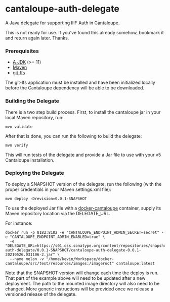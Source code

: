 # cantaloupe-auth-delegate

A Java delegate for supporting IIIF Auth in Cantaloupe.

This is not ready for use. If you've found this already somehow, bookmark it and return again later. Thanks.

### Prerequisites

* [A JDK](https://adoptopenjdk.net/) (>= 11)
* [Maven](https://maven.apache.org/)
* [git-lfs](https://git-lfs.github.com/)

The git-lfs application must be installed and have been initialized locally before the Cantaloupe dependency will be able to be downloaded.

### Building the Delegate

There is a two step build process. First, to install the cantaloupe jar in your local Maven repository, run:

    mvn validate

After that is done, you can run the following to build the delegate:

    mvn verify

This will run tests of the delegate and provide a Jar file to use with your v5 Cantaloupe installation.

### Deploying the Delegate

To deploy a SNAPSHOT version of the delegate, run the following (with the proper credentials in your Maven settings.xml file):

    mvn deploy -Drevision=0.0.1-SNAPSHOT

To use the deployed Jar file with a [docker-cantaloupe](https://github.com/uclalibrary/docker-cantaloupe) container, supply its Maven repository location via the DELEGATE_URL.

For instance:

    docker run -p 8182:8182 -e "CANTALOUPE_ENDPOINT_ADMIN_SECRET=secret" -e "CANTALOUPE_ENDPOINT_ADMIN_ENABLED=true" \
      -e "DELEGATE_URL=https://s01.oss.sonatype.org/content/repositories/snapshots/edu/ucla/library/cantaloupe-auth-delegate/0.0.1-SNAPSHOT/cantaloupe-auth-delegate-0.0.1-20210526.031106-2.jar" \
      --name melon -v "/home/kevin/Workspace/docker-cantaloupe/src/test/resources/images:/imageroot" cantaloupe:latest

Note that the SNAPSHOT version will change each time the deploy is run. That part of the example above will need to be updated after a new deployment. The path to the mounted image directory will also need to be changed. More generic instructions will be provided once we release a versioned release of the delegate.
